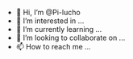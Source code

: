 - 👋 Hi, I’m @Pi-lucho
- 👀 I’m interested in ...
- 🌱 I’m currently learning ...
- 💞️ I’m looking to collaborate on ...
- 📫 How to reach me ...

<!---
Pi-lucho/Pi-lucho is a ✨ special ✨ repository because its `README.md` (this file) appears on your GitHub profile.
You can click the Preview link to take a look at your changes.
--->
